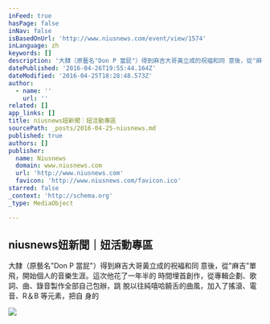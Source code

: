 ```yaml
---
inFeed: true
hasPage: false
inNav: false
isBasedOnUrl: 'http://www.niusnews.com/event/view/1574'
inLanguage: zh
keywords: []
description: '大隸（原藝名"Don P 當屁"）得到麻吉大哥黃立成的祝褔和同 意後，從"麻吉"單飛，開始個人的音樂生涯。這次他花了一年半的 時間埋首創作，從專輯企劃、歌詞、曲、錄音製作全部自己包辦，跳 脫以往純嘻哈饒舌的曲風，加入了搖滾、電音、R＆B 等元素，把自 身的'
datePublished: '2016-04-26T19:55:44.164Z'
dateModified: '2016-04-25T18:28:48.573Z'
author:
  - name: ''
    url: ''
related: []
app_links: []
title: niusnews妞新聞｜妞活動專區
sourcePath: _posts/2016-04-25-niusnews.md
published: true
authors: []
publisher:
  name: Niusnews
  domain: www.niusnews.com
  url: 'http://www.niusnews.com'
  favicon: 'http://www.niusnews.com/favicon.ico'
starred: false
_context: 'http://schema.org'
_type: MediaObject

---
```

<article style=""><h1>niusnews妞新聞｜妞活動專區</h1><p>大隸（原藝名"Don P 當屁"）得到麻吉大哥黃立成的祝褔和同 意後，從"麻吉"單飛，開始個人的音樂生涯。這次他花了一年半的 時間埋首創作，從專輯企劃、歌詞、曲、錄音製作全部自己包辦，跳 脫以往純嘻哈饒舌的曲風，加入了搖滾、電音、R＆B 等元素，把自 身的</p><img src="https://s3-us-west-2.amazonaws.com/the-grid-img/p/cf5a46e8e8d346de5eb739ae64b7851449a9864b.jpg" /></article>
